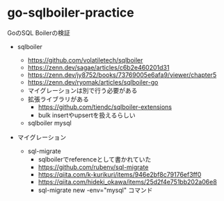 # go-sqlboiler-practice
GoのSQL Boilerの検証

- sqlboiler
	- https://github.com/volatiletech/sqlboiler
	- https://zenn.dev/sagae/articles/c6b2e460201d31
	- https://zenn.dev/jy8752/books/73769005e6afa9/viewer/chapter5
	- https://zenn.dev/ryomak/articles/sqlboiler-go
	- マイグレーションは別で行う必要がある
	- 拡張ライブラリがある
		- https://github.com/tiendc/sqlboiler-extensions
		- bulk insertやupsertを扱えるらしい
	- sqlboiler mysql

- マイグレーション
	- sql-migrate
		- sqlboilerでreferenceとして書かれていた
		- https://github.com/rubenv/sql-migrate
		- https://qiita.com/k-kurikuri/items/946e2bf8c79176ef3ff0
		- https://qiita.com/hideki_okawa/items/25d2f4e751bb202a06e8
		- sql-migrate new -env="mysql" コマンド
